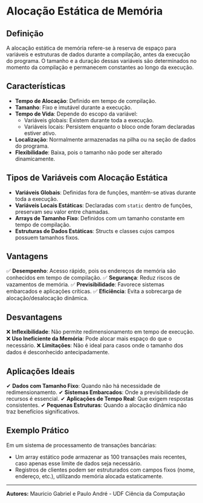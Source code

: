 # Alocação Estática de Memória

## Definição

A alocação estática de memória refere-se à reserva de espaço para variáveis e estruturas de dados durante a compilação, antes da execução do programa. O tamanho e a duração dessas variáveis são determinados no momento da compilação e permanecem constantes ao longo da execução.

## Características

- **Tempo de Alocação**: Definido em tempo de compilação.
- **Tamanho**: Fixo e imutável durante a execução.
- **Tempo de Vida**: Depende do escopo da variável:
  - Variáveis globais: Existem durante toda a execução.
  - Variáveis locais: Persistem enquanto o bloco onde foram declaradas estiver ativo.
- **Localização**: Normalmente armazenadas na pilha ou na seção de dados do programa.
- **Flexibilidade**: Baixa, pois o tamanho não pode ser alterado dinamicamente.

## Tipos de Variáveis com Alocação Estática

- **Variáveis Globais**: Definidas fora de funções, mantêm-se ativas durante toda a execução.
- **Variáveis Locais Estáticas**: Declaradas com `static` dentro de funções, preservam seu valor entre chamadas.
- **Arrays de Tamanho Fixo**: Definidos com um tamanho constante em tempo de compilação.
- **Estruturas de Dados Estáticas**: Structs e classes cujos campos possuem tamanhos fixos.

## Vantagens

✅ **Desempenho**: Acesso rápido, pois os endereços de memória são conhecidos em tempo de compilação.
✅ **Segurança**: Reduz riscos de vazamentos de memória.
✅ **Previsibilidade**: Favorece sistemas embarcados e aplicações críticas.
✅ **Eficiência**: Evita a sobrecarga de alocação/desalocação dinâmica.

## Desvantagens

❌ **Inflexibilidade**: Não permite redimensionamento em tempo de execução.
❌ **Uso Ineficiente da Memória**: Pode alocar mais espaço do que o necessário.
❌ **Limitações**: Não é ideal para casos onde o tamanho dos dados é desconhecido antecipadamente.

## Aplicações Ideais

✔ **Dados com Tamanho Fixo**: Quando não há necessidade de redimensionamento.
✔ **Sistemas Embarcados**: Onde a previsibilidade de recursos é essencial.
✔ **Aplicações de Tempo Real**: Que exigem respostas consistentes.
✔ **Pequenas Estruturas**: Quando a alocação dinâmica não traz benefícios significativos.

## Exemplo Prático

Em um sistema de processamento de transações bancárias:
- Um array estático pode armazenar as 100 transações mais recentes, caso apenas esse limite de dados seja necessário.
- Registros de clientes podem ser estruturados com campos fixos (nome, endereço, etc.), utilizando memória alocada estaticamente.

---
**Autores:** Mauricio Gabriel e Paulo André - UDF Ciência da Computação
